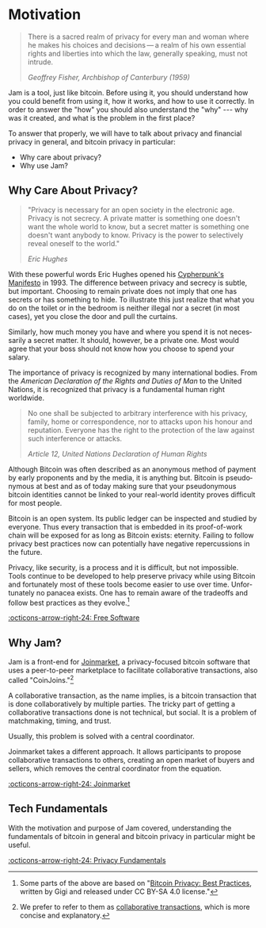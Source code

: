 # Motivation

> There is a sacred realm of privacy for every man and woman where he makes his
> choices and decisions — a realm of his own essen­tial rights and liber­ties into
> which the law, gener­ally speaking, must not intrude.
>
> <cite>Geoffrey Fisher, Archbishop of Canter­bury (1959)</cite>

Jam is a tool, just like bitcoin. Before using it, you should understand how you
could benefit from using it, how it works, and how to use it correctly. In order
to answer the "how" you should also understand the "why" --- why was it created,
and what is the problem in the first place?

To answer that properly, we will have to talk about privacy and financial
privacy in general, and bitcoin privacy in particular:

- Why care about privacy?
- Why use Jam?

## Why Care About Privacy?

> "Privacy is neces­sary for an open society in the electronic age.
> Privacy is not secrecy. A private matter is something one doesn't want
> the whole world to know, but a secret matter is something one doesn't
> want anybody to know. Privacy is the power to selec­tively reveal
> oneself to the world."
>
> <cite>Eric Hughes</cite>

With these powerful words Eric Hughes opened his [Cypher­punk's
Manifesto](https://nakamotoinstitute.org/static/docs/cypherpunk-manifesto.txt)
in 1993. The differ­ence between privacy and secrecy is subtle, but
impor­tant. Choosing to remain private does not imply that one has
secrets or has something to hide. To illus­trate this just realize that
what you do on the toilet or in the bedroom is neither illegal nor
a secret (in most cases), yet you close the door and pull the curtains.

Similarly, how much money you have and where you spend it is not
neces­sarily a secret matter. It should, however, be a private one. Most
would agree that your boss should not know how you choose to spend your
salary.

The impor­tance of privacy is recog­nized by many inter­na­tional
bodies. From the *American Decla­ra­tion of the Rights and Duties of
Man* to the United Nations, it is recog­nized that privacy is
a funda­mental human right worldwide.

> No one shall be subjected to arbitrary inter­fer­ence with his
> privacy, family, home or corre­spon­dence, nor to attacks upon his
> honour and reputa­tion. Everyone has the right to the protec­tion of
> the law against such inter­fer­ence or attacks.
>
> <cite>Article 12, United Nations Decla­ra­tion of Human Rights</cite>

Although Bitcoin was often described as an anony­mous method of payment
by early propo­nents and by the media, it is anything but. Bitcoin is
pseudo­ny­mous at best and as of today making sure that your
pseudo­ny­mous bitcoin identi­ties cannot be linked to your real-world
identity proves diffi­cult for most people. 

Bitcoin is an open system. Its public ledger can be inspected and
studied by everyone. Thus every trans­ac­tion that is embedded in its
proof-of-work chain will be exposed for as long as Bitcoin exists:
eternity. Failing to follow privacy best practices now can poten­tially
have negative reper­cus­sions in the future.

Privacy, like security, is a process and it is diffi­cult, but not
impos­sible. Tools continue to be devel­oped to help preserve privacy
while using Bitcoin and fortu­nately most of these tools become easier
to use over time. Unfor­tu­nately no panacea exists. One has to remain
aware of the trade­offs and follow best practices as they evolve.[^fn1]

[:octicons-arrow-right-24: Free Software][free-software]

[free-software]: /philosophy/01-free-software

[^fn1]: Some parts of the above are based on "[Bitcoin Privacy: Best
Practices](https://dergigi.com/2021/03/14/bitcoin-privacy-best-practices/),
written by Gigi and released under CC BY-SA 4.0 license."

## Why Jam?

Jam is a front-end for [Joinmarket][jmcs], a privacy-focused bitcoin software
that uses a peer-to-peer marketplace to facilitate collaborative transactions,
also called "CoinJoins."[^fn-glossary]

[^fn-glossary]: We prefer to refer to them as [collaborative transactions](../glossary.md), which is more concise and explanatory.

[jmcs]: https://github.com/Joinmarket-Org/joinmarket-clientserver

A collaborative transaction, as the name implies, is a bitcoin transaction that
is done collaboratively by multiple parties. The tricky part of getting a
collaborative transactions done is not technical, but social. It is a problem of
matchmaking, timing, and trust.

Usually, this problem is solved with a central coordinator.

Joinmarket takes a different approach. It allows participants to propose
collaborative transactions to others, creating an open market of buyers and
sellers, which removes the central coordinator from the equation.

[:octicons-arrow-right-24: Joinmarket][joinmarket]

[joinmarket]: /philosophy/03-joinmarket

## Tech Fundamentals

With the motivation and purpose of Jam covered, understanding the
fundamentals of bitcoin in general and bitcoin privacy in particular might be
useful.

[:octicons-arrow-right-24: Privacy Fundamentals][fundamentals]

[fundamentals]: ../privacy/01-fundamentals.md
